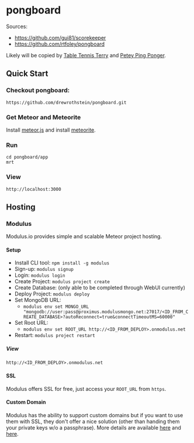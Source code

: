 # pongboard

Sources:
* https://github.com/gui81/scorekeeper
* https://github.com/rtfoley/pongboard

Likely will be copied by [Table Tennis Terry](https://github.com/drewrothstein/table-tennis-terrys-tournament-tracker) and [Petey Ping Ponger](https://github.com/drewrothstein/petey-ping-pongers-ptournament-ptracker).


## Quick Start

### Checkout pongboard:
    https://github.com/drewrothstein/pongboard.git

### Get Meteor and Meteorite
Install [meteor.js](https://www.meteor.com/) and install [meteorite](http://oortcloud.github.io/meteorite/).

### Run
    cd pongboard/app
    mrt

### View
    http://localhost:3000

## Hosting

### Modulus
Modulus.io provides simple and scalable Meteor project hosting.

#### Setup
* Install CLI tool: `npm install -g modulus`
* Sign-up: `modulus signup`
* Login: `modulus login`
* Create Project: `modulus project create`
* Create Database: (only able to be completed through WebUI currently)
* Deploy Project: `modulus deploy`
* Set MongoDB URL:
  * `modulus env set MONGO_URL "mongodb://user:pass@proximus.modulusmongo.net:27017/<ID_FROM_CREATE_DATABASE>?autoReconnect=true&connectTimeoutMS=60000"`
* Set Root URL:
  * `modulus env set ROOT_URL http://<ID_FROM_DEPLOY>.onmodulus.net`
* Restart: `modulus project restart`

##### View
    http://<ID_FROM_DEPLOY>.onmodulus.net

#### SSL
Modulus offers SSL for free, just access your `ROOT_URL` from `https`.

#### Custom Domain
Modulus has the ability to support custom domains but if you want to use them with SSL, they don't offer a nice solution (other than handing them your private keys w/o a passphrase).
More details are available [here](https://modulus.io/codex/projects/domains) and [here](https://modulus.io/codex/projects/ssl).
